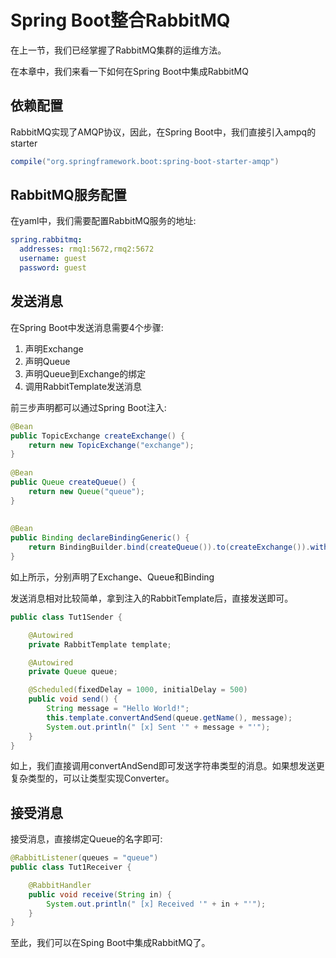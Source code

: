 # Spring Boot整合RabbitMQ

在上一节，我们已经掌握了RabbitMQ集群的运维方法。

在本章中，我们来看一下如何在Spring Boot中集成RabbitMQ

## 依赖配置
RabbitMQ实现了AMQP协议，因此，在Spring Boot中，我们直接引入ampq的starter
```groovy
compile("org.springframework.boot:spring-boot-starter-amqp")
```

## RabbitMQ服务配置
在yaml中，我们需要配置RabbitMQ服务的地址:
```yaml
spring.rabbitmq:
  addresses: rmq1:5672,rmq2:5672
  username: guest
  password: guest
```
## 发送消息
在Spring Boot中发送消息需要4个步骤:
1. 声明Exchange
1. 声明Queue
1. 声明Queue到Exchange的绑定
1. 调用RabbitTemplate发送消息

前三步声明都可以通过Spring Boot注入:
```java
@Bean
public TopicExchange createExchange() {
    return new TopicExchange("exchange");
}
 
@Bean
public Queue createQueue() {
    return new Queue("queue");
}
 
 
@Bean
public Binding declareBindingGeneric() {
    return BindingBuilder.bind(createQueue()).to(createExchange()).with("#");
}

```

如上所示，分别声明了Exchange、Queue和Binding

发送消息相对比较简单，拿到注入的RabbitTemplate后，直接发送即可。

```java
public class Tut1Sender {

    @Autowired
    private RabbitTemplate template;

    @Autowired
    private Queue queue;

    @Scheduled(fixedDelay = 1000, initialDelay = 500)
    public void send() {
        String message = "Hello World!";
        this.template.convertAndSend(queue.getName(), message);
        System.out.println(" [x] Sent '" + message + "'");
    }
}


```

如上，我们直接调用convertAndSend即可发送字符串类型的消息。如果想发送更复杂类型的，可以让类型实现Converter。

## 接受消息

接受消息，直接绑定Queue的名字即可:
```java
@RabbitListener(queues = "queue")
public class Tut1Receiver {

    @RabbitHandler
    public void receive(String in) {
        System.out.println(" [x] Received '" + in + "'");
    }
}
```

至此，我们可以在Sping Boot中集成RabbitMQ了。
